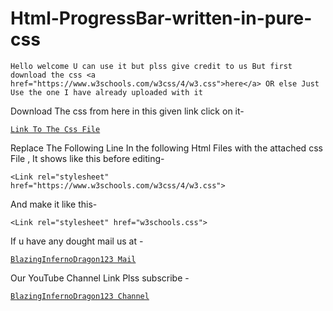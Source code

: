 # Html-ProgressBar-written-in-pure-css
```
Hello welcome U can use it but plss give credit to us But first download the css <a href="https://www.w3schools.com/w3css/4/w3.css">here</a> OR else Just Use the one I have already uploaded with it
```
Download The css from here in this given link click on it-

<a href="https://www.w3schools.com/w3css/4/w3.css">

```
Link To The Css File
```
</a>

Replace The Following Line In the following Html Files with the attached css File ,
It shows like this before editing-
 
```
<Link rel="stylesheet" href="https://www.w3schools.com/w3css/4/w3.css">
```
 And make it like this-

```
<Link rel="stylesheet" href="w3schools.css">
```

   
If u have any dought mail us at -
<a href="mailto:bibhabbarua@gmail.com">
```
BlazingInfernoDragon123 Mail
```
</a>

Our YouTube Channel Link Plss subscribe -
<a href="https://youtube.com/channel/UC94rjmYz21IBREgkLaQ7NVA">
```
BlazingInfernoDragon123 Channel
```
</a>
